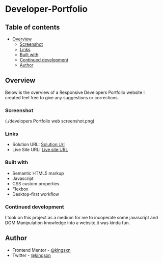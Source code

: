 # Developer-Portfolio

## Table of contents

- [Overview](#overview)
  - [Screenshot](#screenshot)
  - [Links](#links)
  - [Built with](#built-with)
  - [Continued development](#continued-development)
  - [Author](#author)


## Overview
Below is the overview of a Responsive Developers Portfolio website I created feel free to give any suggestions or corrections.

### Screenshot

(./developers Portfolio web screenshot.png)

### Links

- Solution URL: [Solution Url](https://github.com/Kingsxn/Developer-Portfolio.git)
- Live Site URL: [Live site URL](https://kingsxn.github.io/Developer-Portfolio/)

### Built with

- Semantic HTML5 markup
- Javascript
- CSS custom properties
- Flexbox
- Desktop-first workflow

### Continued development

I took on this project as a medium for me to incoperate some javascript and DOM Manipulation knowledge into a website,it was kinda fun.

## Author
- Frontend Mentor - [@kingsxn](https://www.frontendmentor.io/profile/Kingsxn)
- Twitter - [@kingsxn](https://twitter.com/kvngfx)
